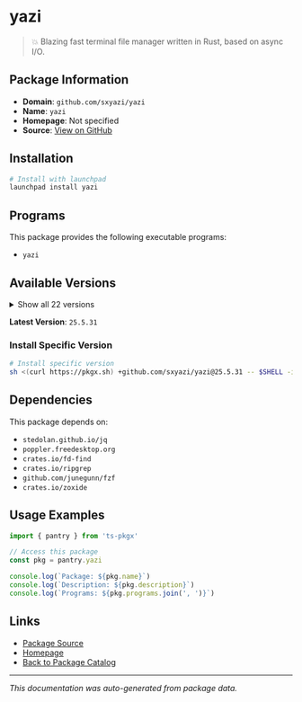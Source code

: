 # yazi

> 💥 Blazing fast terminal file manager written in Rust, based on async I/O.

## Package Information

- **Domain**: `github.com/sxyazi/yazi`
- **Name**: `yazi`
- **Homepage**: Not specified
- **Source**: [View on GitHub](https://github.com/pkgxdev/pantry/tree/main/projects/github.com/sxyazi/yazi/package.yml)

## Installation

```bash
# Install with launchpad
launchpad install yazi
```

## Programs

This package provides the following executable programs:

- `yazi`

## Available Versions

<details>
<summary>Show all 22 versions</summary>

- `25.5.31`, `25.5.28`, `25.4.8`, `25.3.2`, `25.2.26`
- `25.2.11`, `25.2.7`, `0.4.2`, `0.4.1`, `0.4.0`
- `0.3.3`, `0.3.2`, `0.3.1`, `0.3.0`, `0.2.5`
- `0.2.4`, `0.2.3`, `0.2.2`, `0.2.1`, `0.2.0`
- `0.1.5`, `0.1.4`

</details>

**Latest Version**: `25.5.31`

### Install Specific Version

```bash
# Install specific version
sh <(curl https://pkgx.sh) +github.com/sxyazi/yazi@25.5.31 -- $SHELL -i
```

## Dependencies

This package depends on:

- `stedolan.github.io/jq`
- `poppler.freedesktop.org`
- `crates.io/fd-find`
- `crates.io/ripgrep`
- `github.com/junegunn/fzf`
- `crates.io/zoxide`

## Usage Examples

```typescript
import { pantry } from 'ts-pkgx'

// Access this package
const pkg = pantry.yazi

console.log(`Package: ${pkg.name}`)
console.log(`Description: ${pkg.description}`)
console.log(`Programs: ${pkg.programs.join(', ')}`)
```

## Links

- [Package Source](https://github.com/pkgxdev/pantry/tree/main/projects/github.com/sxyazi/yazi/package.yml)
- [Homepage](#)
- [Back to Package Catalog](../package-catalog.md)

---

*This documentation was auto-generated from package data.*
